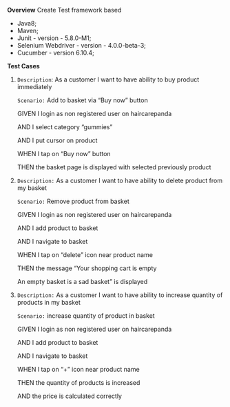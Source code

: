 **Overview**
Create Test framework based
- Java8;
- Maven;
- Junit - version - 5.8.0-M1;
- Selenium Webdriver - version - 4.0.0-beta-3;
- Cucumber - version 6.10.4;

**Test Cases**
1. `Description`: As a customer I want to have ability to buy product
   immediately
   
   `Scenario:` Add to basket via “Buy now” button
   
   GIVEN I login as non registered user on haircarepanda
   
   AND I select category “gummies”
   
   AND I put cursor on product
   
   WHEN I tap on “Buy now” button
   
   THEN the basket page is displayed with selected previously
   product
2. `Description:` As a customer I want to have ability to delete product
   from my basket
   
   `Scenario:` Remove product from basket
   
   GIVEN I login as non registered user on haircarepanda
   
   AND I add product to basket
   
   AND I navigate to basket
   
   WHEN I tap on “delete” icon near product name
   
   THEN the message “Your shopping cart is empty
   
   An empty basket is a sad basket” is displayed
   
3. `Description:` As a customer I want to have ability to increase
   quantity of products in my basket
   
   `Scenario:` increase quantity of product in basket
   
   GIVEN I login as non registered user on haircarepanda
   
   AND I add product to basket
   
   AND I navigate to basket
   
   WHEN I tap on “+” icon near product name
   
   THEN the quantity of products is increased
   
   AND the price is calculated correctly
